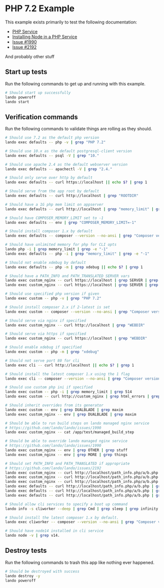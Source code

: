 # PHP 7.2 Example

This example exists primarily to test the following documentation:

* [PHP Service](https://docs.lando.dev/config/php.html)
* [Installing Node in a PHP Service](https://docs.lando.dev/guides/installing-node-in-your-lando-php-service.html)
* [Issue #1990](https://github.com/lando/lando/issues/1990)
* [Issue #2192](https://github.com/lando/lando/issues/2192)

And probably other stuff

## Start up tests

Run the following commands to get up and running with this example.

```bash
# Should start up successfully
lando poweroff
lando start
```

## Verification commands

Run the following commands to validate things are rolling as they should.

```bash
# Should use 7.2 as the default php version
lando exec defaults -- php -v | grep "PHP 7.2"

# Should use 10.x as the default postgresql-client version
lando exec defaults -- psql -V | grep "10."

# Should use apache 2.4 as the default webserver version
lando exec defaults -- apachectl -V | grep "2.4."

# Should only serve over http by default
lando exec defaults -- curl https://localhost || echo $? | grep 1

# Should serve from the app root by default
lando exec defaults -- curl http://localhost | grep "ROOTDIR"

# Should have a 1G php mem limit on appserver
lando exec defaults -- curl http://localhost | grep "memory_limit" | grep "1G"

# Should have COMPOSER_MEMORY_LIMIT set to -1
lando exec defaults -- env | grep "COMPOSER_MEMORY_LIMIT=-1"

# Should install composer 1.x by default
lando exec defaults -- composer --version --no-ansi | grep "Composer version 1."

# Should have unlimited memory for php for CLI opts
lando php -i | grep memory_limit | grep -e "-1"
lando exec defaults -- php -i | grep "memory_limit" | grep -e "-1"

# Should not enable xdebug by default
lando exec defaults -- php -m | grep xdebug || echo $? | grep 1

# Should have a PATH_INFO and PATH_TRANSLATED SERVER vars
lando exec custom_nginx -- curl https://localhost | grep SERVER | grep PATH_INFO
lando exec custom_nginx -- curl https://localhost | grep SERVER | grep PATH_TRANSLATED

# Should use specified php version if given
lando exec custom -- php -v | grep "PHP 7.2"

# Should install composer 2.x if 2-latest is set
lando exec custom -- composer --version --no-ansi | grep "Composer version 2."

# Should serve via nginx if specified
lando exec custom_nginx -- curl http://localhost | grep "WEBDIR"

# Should serve via https if specified
lando exec custom_nginx -- curl https://localhost | grep "WEBDIR"

# Should enable xdebug if specified
lando exec custom -- php -m | grep "xdebug"

# Should not serve port 80 for cli
lando exec cli -- curl http://localhost || echo $? | grep 1

# Should install the latest composer 1.x using the 1 flag
lando exec cli -- composer --version --no-ansi | grep "Composer version 1."

# Should use custom php ini if specified
lando exec custom -- php -i | grep memory_limit | grep 514
lando exec custom -- curl http://custom_nginx | grep html_errors | grep On | grep On

# Should inherit overrides from its generator
lando exec custom -- env | grep DUALBLADE | grep maxim
lando exec custom_nginx -- env | grep DUALBLADE | grep maxim

# Should be able to run build steps on lando managed nginx service
# https://github.com/lando/lando/issues/1990
lando exec custom_nginx -- cat /app/test/managed_build_step

# Should be able to override lando managed nginx service
# https://github.com/lando/lando/issues/1990
lando exec custom_nginx -- env | grep OTHER | grep stuff
lando exec custom_nginx -- env | grep MORE | grep things

# Should set PATH_INFO and PATH_TRANSLATED if appropriate
# https://github.com/lando/lando/issues/2192
lando exec custom_nginx -- curl http://localhost/path_info.php/a/b.php | grep PATH_INFO | grep "/a/b.php"
lando exec custom_nginx -- curl http://localhost/path_info.php/a/b.php | grep PATH_TRANSLATED | grep "/app/web/a/b.php"
lando exec custom_nginx -- curl http://localhost/path_info.php/a/b.php | grep SCRIPT_NAME | grep "/path_info.php"
lando exec defaults -- curl http://localhost/path_info.php/a/b.php | grep PATH_INFO | grep "/a/b.php"
lando exec defaults -- curl http://localhost/path_info.php/a/b.php | grep PATH_TRANSLATED | grep "/app/a/b.php"
lando exec defaults -- curl http://localhost/path_info.php/a/b.php | grep SCRIPT_NAME | grep "/path_info.php"

# Should allow cli services to specify a boot up command
lando info -s cliworker --deep | grep Cmd | grep sleep | grep infinity

# Should install the latest composer 1.x by default.
lando exec cliworker -- composer --version --no-ansi | grep "Composer version 1."

# Should have node14 installed in cli service
lando node -v | grep v14.
```

## Destroy tests

Run the following commands to trash this app like nothing ever happened.

```bash
# Should be destroyed with success
lando destroy -y
lando poweroff
```
